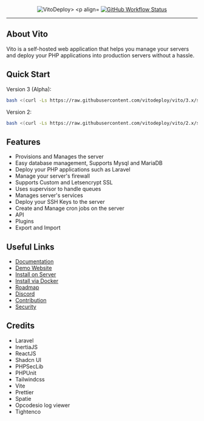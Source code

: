 <p align="center">
    <img src="https://github.com/user-attachments/assets/b06531f3-2066-436e-a0e3-0a5f1b7d5118" alt="VitoDeploy>
    <p align="center">
        <a href="https://github.com/vitodeploy/vito/actions"><img alt="GitHub Workflow Status" src="https://github.com/vitodeploy/vito/workflows/tests/badge.svg"></a>
    </p>
</p>

------

## About Vito

Vito is a self-hosted web application that helps you manage your servers and deploy your PHP applications into
production servers without a hassle.

## Quick Start

Version 3 (Alpha):

```sh
bash <(curl -Ls https://raw.githubusercontent.com/vitodeploy/vito/3.x/scripts/install.sh)
```

Version 2:

```sh
bash <(curl -Ls https://raw.githubusercontent.com/vitodeploy/vito/2.x/scripts/install.sh)
```

## Features

- Provisions and Manages the server
- Easy database management, Supports Mysql and MariaDB
- Deploy your PHP applications such as Laravel
- Manage your server's firewall
- Supports Custom and Letsencrypt SSL
- Uses supervisor to handle queues
- Manages server's services
- Deploy your SSH Keys to the server
- Create and Manage cron jobs on the server
- API
- Plugins
- Export and Import

## Useful Links

- [Documentation](https://vitodeploy.com)
- [Demo Website](https://demo.vitodeploy.com)
- [Install on Server](https://vitodeploy.com/getting-started/installation.html#install-on-vps)
- [Install via Docker](https://vitodeploy.com/getting-started/installation.html#install-via-docker)
- [Roadmap](https://github.com/orgs/vitodeploy/projects/5)
- [Discord](https://discord.gg/uZeeHZZnm5)
- [Contribution](https://vitodeploy.com/prologue/contribution-guide.html)
- [Security](/SECURITY.md)

## Credits

- Laravel
- InertiaJS
- ReactJS
- Shadcn UI
- PHPSecLib
- PHPUnit
- Tailwindcss
- Vite
- Prettier
- Spatie
- Opcodesio log viewer
- Tightenco
